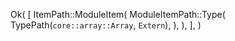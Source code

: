 Ok(
    [
        ItemPath::ModuleItem(
            ModuleItemPath::Type(
                TypePath(`core::array::Array`, `Extern`),
            ),
        ),
    ],
)